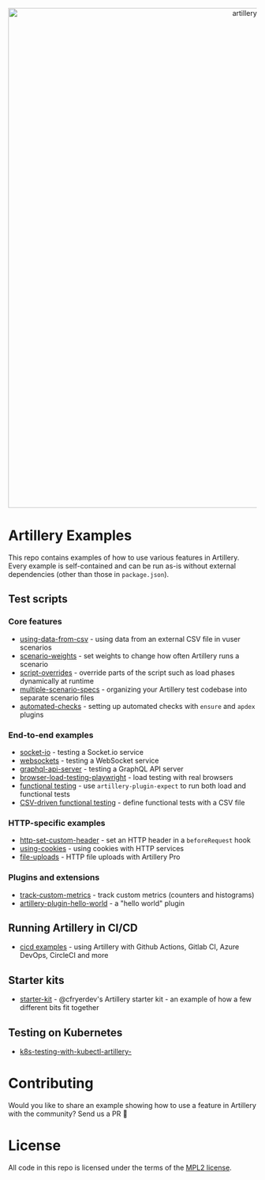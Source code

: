<p align="center">
<img width="1012" alt="artillery-examples" src="https://user-images.githubusercontent.com/1490/139437758-7093853a-2f19-40fd-b827-29d3584cf438.png">
</p>

# Artillery Examples

This repo contains examples of how to use various features in Artillery. Every example is self-contained and can be run as-is without external dependencies (other than those in `package.json`).

## Test scripts

### Core features

- [using-data-from-csv](./using-data-from-csv) - using data from an external CSV file in vuser scenarios
- [scenario-weights](./scenario-weights) - set weights to change how often Artillery runs a scenario
- [script-overrides](./script-overrides) - override parts of the script such as load phases dynamically at runtime
- [multiple-scenario-specs](./multiple-scenario-specs) - organizing your Artillery test codebase into separate scenario files
- [automated-checks](./automated-checks) - setting up automated checks with `ensure` and `apdex` plugins

### End-to-end examples

- [socket-io](./socket-io) - testing a Socket.io service
- [websockets](./websockets) - testing a WebSocket service
- [graphql-api-server](./graphql-api-server) - testing a GraphQL API server
- [browser-load-testing-playwright](./browser-load-testing-playwright) - load testing with real browsers
- [functional testing](./functional-testing-with-expect-plugin) - use `artillery-plugin-expect` to run both load and functional tests
- [CSV-driven functional testing](./table-driven-functional-tests) - define functional tests with a CSV file

### HTTP-specific examples

- [http-set-custom-header](./http-set-custom-header) - set an HTTP header in a `beforeRequest` hook
- [using-cookies](./using-cookies) - using cookies with HTTP services
- [file-uploads](./file-uploads) - HTTP file uploads with Artillery Pro

### Plugins and extensions

- [track-custom-metrics](./track-custom-metrics) - track custom metrics (counters and histograms)
- [artillery-plugin-hello-world](./artillery-plugin-hello-world) - a "hello world" plugin

## Running Artillery in CI/CD

- [cicd examples](./cicd) - using Artillery with Github Actions, Gitlab CI, Azure DevOps, CircleCI and more

## Starter kits

- [starter-kit](./starter-kit) - @cfryerdev's Artillery starter kit - an example of how a few different bits fit together

## Testing on Kubernetes

- [k8s-testing-with-kubectl-artillery-](./k8s-testing-with-kubectl-artillery)

# Contributing

Would you like to share an example showing how to use a feature in Artillery with the community? Send us a PR 💜

# License

All code in this repo is licensed under the terms of the [MPL2 license](https://www.mozilla.org/en-US/MPL/2.0/FAQ/).
